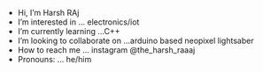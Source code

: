 -  Hi, I’m Harsh RAj
-  I’m interested in ... electronics/iot
-  I’m currently learning ...C++
-  I’m looking to collaborate on ...arduino based neopixel lightsaber
-  How to reach me ... instagram @the_harsh_raaaj
-  Pronouns: ... he/him


